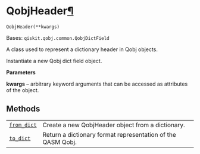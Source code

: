 # QobjHeader[¶](#qobjheader "Permalink to this headline")

<span id="undefined" />

`QobjHeader(**kwargs)`

Bases: `qiskit.qobj.common.QobjDictField`

A class used to represent a dictionary header in Qobj objects.

Instantiate a new Qobj dict field object.

**Parameters**

**kwargs** – arbitrary keyword arguments that can be accessed as attributes of the object.

## Methods

|                                                                                                                     |                                                             |
| ------------------------------------------------------------------------------------------------------------------- | ----------------------------------------------------------- |
| [`from_dict`](qiskit.qobj.QobjHeader.from_dict#qiskit.qobj.QobjHeader.from_dict "qiskit.qobj.QobjHeader.from_dict") | Create a new QobjHeader object from a dictionary.           |
| [`to_dict`](qiskit.qobj.QobjHeader.to_dict#qiskit.qobj.QobjHeader.to_dict "qiskit.qobj.QobjHeader.to_dict")         | Return a dictionary format representation of the QASM Qobj. |
